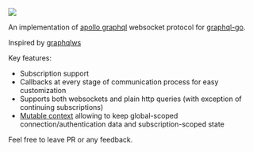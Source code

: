 [![](https://godoc.org/github.com/lexycore/wsgraphql?status.svg)](https://godoc.org/github.com/lexycore/wsgraphql)

An implementation of [apollo graphql](https://github.com/apollographql/subscriptions-transport-ws/blob/master/PROTOCOL.md) websocket protocol for [graphql-go](https://github.com/graphql-go/graphql).

Inspired by [graphqlws](https://github.com/functionalfoundry/graphqlws)

Key features:

- Subscription support
- Callbacks at every stage of communication process for easy customization 
- Supports both websockets and plain http queries (with exception of continuing subscriptions)
- [Mutable context](https://godoc.org/github.com/lexycore/wsgraphql/mutcontext) allowing to keep global-scoped connection/authentication data and subscription-scoped state

Feel free to leave PR or any feedback.